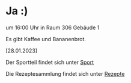 
# Ja :)


um 16:00 Uhr in Raum 306 Gebäude 1

Es gibt Kaffee und Bananenbrot.



<!---![image] Ein Bild vielleicht?als -->

[28.01.2023]


Der Sportteil findet sich unter [Sport](/sport.md)

Die Rezeptesammlung findet sich unter [Rezepte](/rezepte.md)



